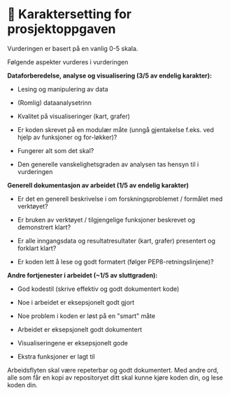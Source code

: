 # 📖 Karaktersetting for prosjektoppgaven

Vurderingen er basert på en vanlig 0-5 skala.

Følgende aspekter vurderes i vurderingen

**Dataforberedelse, analyse og visualisering (3/5 av endelig karakter):**

* Lesing og manipulering av data

* (Romlig) dataanalysetrinn

* Kvalitet på visualiseringer (kart, grafer)

* Er koden skrevet på en modulær måte (unngå gjentakelse f.eks. ved hjelp av funksjoner og for-løkker)?

* Fungerer alt som det skal?

* Den generelle vanskelighetsgraden av analysen tas hensyn til i vurderingen

**Generell dokumentasjon av arbeidet (1/5 av endelig karakter)**

* Er det en generell beskrivelse i om forskningsproblemet / formålet med verktøyet?

* Er bruken av verktøyet / tilgjengelige funksjoner beskrevet og demonstrert klart?

* Er alle inngangsdata og resultatresultater (kart, grafer) presentert og forklart klart?

* Er koden lett å lese og godt formatert (følger PEP8-retningslinjene)?

**Andre fortjenester i arbeidet (~1/5 av sluttgraden):**

* God kodestil (skrive effektiv og godt dokumentert kode)

* Noe i arbeidet er eksepsjonelt godt gjort

* Noe problem i koden er løst på en "smart" måte

* Arbeidet er eksepsjonelt godt dokumentert

* Visualiseringene er eksepsjonelt gode

* Ekstra funksjoner er lagt til

Arbeidsflyten skal være repeterbar og godt dokumentert. Med andre ord, alle som får en kopi av repositoryet ditt skal kunne kjøre koden din, og lese koden din.